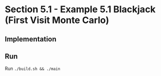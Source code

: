 # Section 5.1 - Example 5.1 Blackjack (First Visit Monte Carlo)

## Implementation

## Run
Run `./build.sh && ./main`
